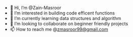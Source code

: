 - 👋 Hi, I’m @Zain-Masroor
- 👀 I’m interested in building code efficent functions
- 🌱 I’m currently learning data structures and algorithm
- 💞️ I’m looking to collaborate on beginner friendly projects
- 📫 How to reach me @zmasroor99@gmail.com

<!---
Zain-Masroor/Zain-Masroor is a ✨ special ✨ repository because its `README.md` (this file) appears on your GitHub profile.
You can click the Preview link to take a look at your changes.
--->
